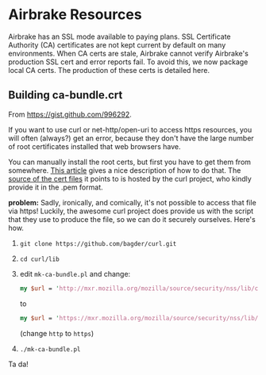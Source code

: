 Airbrake Resources
==================

Airbrake has an SSL mode available to paying plans. SSL Certificate Authority (CA) certificates are not kept current by default on many environments. When CA certs are stale, Airbrake cannot verify Airbrake's production SSL cert and error reports fail. To avoid this, we now package local CA certs. The production of these certs is detailed here.

Building ca-bundle.crt
----------------------

From https://gist.github.com/996292.

If you want to use curl or net-http/open-uri to access https resources, you will often (always?) get an error, because they don't have the large number of root certificates installed that web browsers have.

You can manually install the root certs, but first you have to get them from somewhere. [This article](http://notetoself.vrensk.com/2008/09/verified-https-in-ruby/) gives a nice description of how to do that. The [source of the cert files](http://curl.haxx.se/ca/cacert.pem) it points to is hosted by the curl project, who kindly provide it in the .pem format.

**problem:** Sadly, ironically, and comically, it's not possible to access that file via https! Luckily, the awesome curl project does provide us with the script that they use to produce the file, so we can do it securely ourselves. Here's how.

1. `git clone https://github.com/bagder/curl.git`
2. `cd curl/lib`
3. edit `mk-ca-bundle.pl` and change:

    ```perl
    my $url = 'http://mxr.mozilla.org/mozilla/source/security/nss/lib/ckfw/builtins/certdata.txt?raw=1';
    ```

    to

    ```perl
    my $url = 'https://mxr.mozilla.org/mozilla/source/security/nss/lib/ckfw/builtins/certdata.txt?raw=1';
    ```

    (change `http` to `https`)
4. `./mk-ca-bundle.pl`

Ta da!
